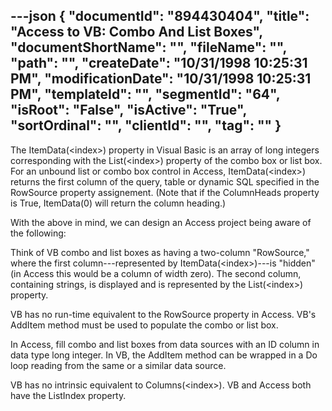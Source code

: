---json
{
  "documentId": "894430404",
  "title": "Access to VB: Combo And List Boxes",
  "documentShortName": "",
  "fileName": "",
  "path": "",
  "createDate": "10/31/1998 10:25:31 PM",
  "modificationDate": "10/31/1998 10:25:31 PM",
  "templateId": "",
  "segmentId": "64",
  "isRoot": "False",
  "isActive": "True",
  "sortOrdinal": "",
  "clientId": "",
  "tag": ""
}
---

The ItemData(&lt;index&gt;) property in Visual Basic is an array of long integers corresponding with the List(&lt;index&gt;) property of the combo box or list box. For an unbound list or combo box control in Access, ItemData(&lt;index&gt;) returns the first column of the query, table or dynamic SQL specified in the RowSource property assignement. (Note that if the ColumnHeads property is True, ItemData(0) will return the column heading.)

With the above in mind, we can design an Access project being aware of the following:

Think of VB combo and list boxes as having a two-column &quot;RowSource,&quot; where the first column---represented by ItemData(&lt;index&gt;)---is &quot;hidden&quot; (in Access this would be a column of width zero). The second column, containing strings, is displayed and is represented by the List(&lt;index&gt;) property.

VB has no run-time equivalent to the RowSource property in Access. VB's AddItem method must be used to populate the combo or list box.

In Access, fill combo and list boxes from data sources with an ID column in data type long integer. In VB, the AddItem method can be wrapped in a Do loop reading from the same or a similar data source.

VB has no intrinsic equivalent to Columns(&lt;index&gt;). VB and Access both have the ListIndex property.
